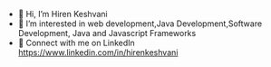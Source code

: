 - 👋 Hi, I’m Hiren Keshvani
- 👀 I’m interested in web development,Java Development,Software Development, Java and Javascript Frameworks
- 🌱 Connect with me on LinkedIn https://www.linkedin.com/in/hirenkeshvani

<!---
HirenHKeshvani/HirenHKeshvani is a ✨ special ✨ repository because its `README.md` (this file) appears on your GitHub profile.
You can click the Preview link to take a look at your changes.
--->

